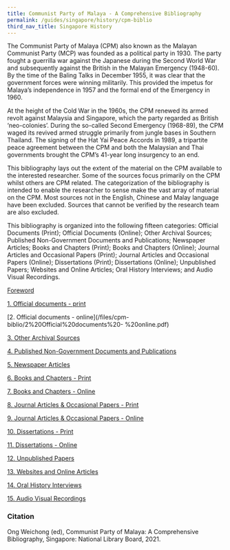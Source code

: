 ```yaml
---
title: Communist Party of Malaya - A Comprehensive Bibliography
permalink: /guides/singapore/history/cpm-biblio
third_nav_title: Singapore History
---
```

The Communist Party of Malaya (CPM) also known as the Malayan Communist Party (MCP) was founded as a political party in 1930. The party fought a guerrilla war against the Japanese during the Second World War and subsequently against the British in the Malayan Emergency (1948-60). By the time of the Baling Talks in December 1955, it was clear that the government forces were winning militarily. This provided the impetus for Malaya’s independence in 1957 and the formal end of the Emergency in 1960. 

At the height of the Cold War in the 1960s, the CPM renewed its armed revolt against Malaysia and Singapore, which the party regarded as British ‘neo-colonies’. During the so-called Second Emergency (1968-89), the CPM waged its revived armed struggle primarily from jungle bases in Southern Thailand. The signing of the Hat Yai Peace Accords in 1989, a tripartite peace agreement between the CPM and both the Malaysian and Thai governments brought the CPM’s 41-year long insurgency to an end.

This bibliography lays out the extent of the material on the CPM available to the interested researcher. Some of the sources focus primarily on the CPM whilst others are CPM related. The categorization of the bibliography is intended to enable the researcher to sense make the vast array of material on the CPM. Most sources not in the English, Chinese and Malay language have been excluded. Sources that cannot be verified by the research team are also excluded.

This bibliography is organized into the following fifteen categories:
Official Documents (Print); Official Documents (Online); Other Archival Sources; Published Non-Government Documents and Publications; Newspaper Articles; Books and Chapters (Print); Books and Chapters (Online); Journal Articles and Occasional Papers (Print); Journal Articles and Occasional Papers (Online); Dissertations (Print); Dissertations (Online); Unpublished Papers; Websites and Online Articles; Oral History Interviews; and Audio Visual Recordings.

[Foreword](/files/cpm-biblio/Foreword.pdf)

[1. Official documents - print](/files/cpm-biblio/1%20Official%20documents%20-%20print.pdf)


[2. Official documents - online](/files/cpm-biblio/2%20Official%20documents%20-
%20online.pdf)


[3. Other Archival Sources](/files/cpm-biblio/3%20Other%20Archival%20Sources.pdf)

[4. Published Non-Government Documents and Publications](/files/cpm-biblio/4%20Published%20Non-Government%20Documents%20and%20Publications.pdf)

[5. Newspaper Articles](/files/cpm-biblio/5%20Newspaper%20Articles.pdf)

[6. Books and Chapters - Print](/files/cpm-biblio/6%20Books%20and%20Chapters%20-%20Print.pdf)

[7. Books and Chapters - Online](/files/cpm-biblio/7%20Books%20and%20Chapters%20-%20Online.pdf)

[8. Journal Articles & Occasional Papers - Print](/files/cpm-biblio/8%20Journal%20Articles%20and%20Occasional%20Papers%20-%20Print.pdf)

[9. Journal Articles & Occasional Papers - Online](/files/cpm-biblio/9%20Journal%20Articles%20and%20Occasional%20Papers%20-%20Online.pdf)

[10. Dissertations - Print](/files/cpm-biblio/10%20Dissertations%20-%20Print.pdf)

[11. Dissertations - Online](/files/cpm-biblio/11%20Dissertations%20-%20Online.pdf)

[12. Unpublished Papers](/files/cpm-biblio/12%20Unpublished%20Papers.pdf)

[13. Websites and Online Articles ](/files/cpm-biblio/13%20Websites%20and%20Online%20Articles.pdf)

[14. Oral History Interviews](/files/cpm-biblio/14%20Oral%20History%20Interviews.pdf)

[15. Audio Visual Recordings](/files/cpm-biblio/15%20Audio%20Visual%20Recordings.pdf)

### Citation

Ong Weichong (ed), Communist Party of Malaya: A Comprehensive Bibliography, Singapore: National Library Board, 2021.